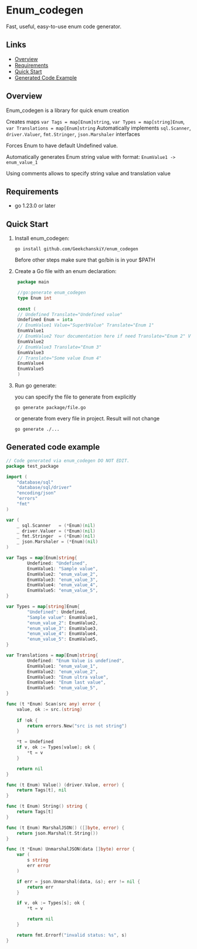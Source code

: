 # Enum_codegen

Fast, useful, easy-to-use enum code generator.

## Links
 - [Overview](#overview)
 - [Requirements](#requirements)
 - [Quick Start](#quick-start)
 - [Generated Code Example](#generated-code-example)

## Overview

Enum_codegen is a library for quick enum creation

Creates maps `var Tags = map[Enum]string`, `var Types = map[string]Enum`, `var Translations = map[Enum]string`
Automatically implements `sql.Scanner`, `driver.Valuer`, `fmt.Stringer`, `json.Marshaler` interfaces

Forces Enum to have default Undefined value.

Automatically generates Enum string value with format: `EnumValue1 -> enum_value_1`

Using comments allows to specify string value and translation value

## Requirements

- go 1.23.0 or later

## Quick Start

1. Install enum_codegen:

   ```shell
   go install github.com/GeekchanskiY/enum_codegen
   ```
    
    Before other steps make sure that go/bin is in your $PATH
    

2. Create a Go file with an enum declaration:

   ```go
    package main

    //go:generate enum_codegen
    type Enum int
    
    const (
    // Undefined Translate="Undefined value"
    Undefined Enum = iota
    // EnumValue1 Value="SuperbValue" Translate="Enum 1"
    EnumValue1
    // EnumValue2 Your documentation here if need Translate="Enum 2" Value="MegaValue"
    EnumValue2
    // EnumValue3 Translate="Enum 3"
    EnumValue3
    // Translate="Some value Enum 4"
    EnumValue4
    EnumValue5
    )
   ```

3. Run go generate:
    
    you can specify the file to generate from explicitly
    
   ```shell
   go generate package/file.go
   ```
   
    or generate from every file in project. Result will not change

    ```shell
   go generate ./...
    ```

## Generated code example
```go
// Code generated via enum_codegen DO NOT EDIT.
package test_package

import (
	"database/sql"
	"database/sql/driver"
	"encoding/json"
	"errors"
	"fmt"
)

var (
	_ sql.Scanner   = (*Enum)(nil)
	_ driver.Valuer = (*Enum)(nil)
	_ fmt.Stringer  = (*Enum)(nil)
	_ json.Marshaler = (*Enum)(nil)
)

var Tags = map[Enum]string{ 
		Undefined: "Undefined", 
		EnumValue1: "Sample value", 
		EnumValue2: "enum_value_2", 
		EnumValue3: "enum_value_3", 
		EnumValue4: "enum_value_4", 
		EnumValue5: "enum_value_5",
}

var Types = map[string]Enum{ 
		"Undefined": Undefined, 
		"Sample value": EnumValue1, 
		"enum_value_2": EnumValue2, 
		"enum_value_3": EnumValue3, 
		"enum_value_4": EnumValue4, 
		"enum_value_5": EnumValue5,
}

var Translations = map[Enum]string{ 
		Undefined: "Enum Value is undefined", 
		EnumValue1: "enum_value_1", 
		EnumValue2: "enum_value_2", 
		EnumValue3: "Enum ultra value", 
		EnumValue4: "Enum last value", 
		EnumValue5: "enum_value_5",
}

func (t *Enum) Scan(src any) error {
	value, ok := src.(string)
	
	if !ok {
		return errors.New("src is not string")
	}

	*t = Undefined
	if v, ok := Types[value]; ok {
		*t = v
	}

	return nil
}

func (t Enum) Value() (driver.Value, error) {
	return Tags[t], nil
}

func (t Enum) String() string {
	return Tags[t]
}

func (t Enum) MarshalJSON() ([]byte, error) {
	return json.Marshal(t.String())
}

func (t *Enum) UnmarshalJSON(data []byte) error {
	var (
		s string
		err error
	)

	if err = json.Unmarshal(data, &s); err != nil {
		return err
	}

	if v, ok := Types[s]; ok {
		*t = v

		return nil
	}

	return fmt.Errorf("invalid status: %s", s)
}
```